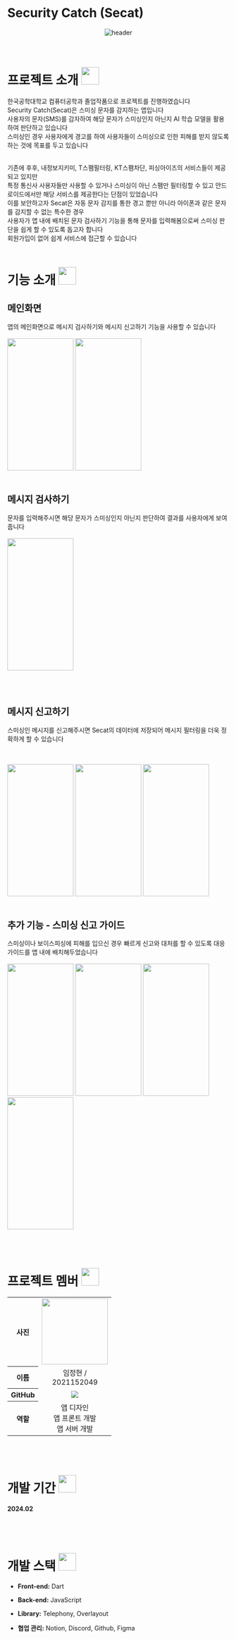 # Security Catch (Secat)

<div align="center"> 
  
![header](https://capsule-render.vercel.app/api?type=venom&color=F9E586&height=250&section=header&text=Secat&fontColor=000000&fontSize=70&animation=fadeIn&fontAlignY=55&desc=%20&descAlignY=62&descAlign=62)
</div>

<br>

# 프로젝트 소개 <img src = "https://github.com/Security-Catch/secat_front/blob/main/asset/mainLogo.png" width="40" height="40">

한국공학대학교 컴퓨터공학과 졸업작품으로 프로젝트를 진행하였습니다      
Security Catch(Secat)은 스미싱 문자를 감지하는 앱입니다      
사용자의 문자(SMS)를 감자하여 해당 문자가 스미싱인지 아닌지 AI 학습 모델을 활용하여 판단하고 있습니다       
스미싱인 경우 사용자에게 경고를 하여 사용자들이 스미싱으로 인한 피해를 받지 않도록 하는 것에 목표를 두고 있습니다      

<br>
기존에 후후, 내정보지키미, T스팸필터링, KT스팸차단, 피싱아이즈의 서비스들이 제공되고 있지만      <br>
특정 통신사 사용자들만 사용할 수 있거나 스미싱이 아닌 스팸만 필터링할 수 있고 안드로이드에서만 해당 서비스를 제공한다는 단점이 있었습니다      <br>
이를 보안하고자 Secat은 자동 문자 감지를 통한 경고 뿐만 아니라 아이폰과 같은 문자를 감지할 수 없는 특수한 경우      <br>
사용자가 앱 내에 배치된 문자 검사하기 기능을 통해 문자를 입력해봄으로써 스미싱 판단을 쉽게 할 수 있도록 돕고자 합니다      <br>
회원가입이 없어 쉽게 서비스에 접근할 수 있습니다

<br>
<br>


# 기능 소개 <img src = "https://github.com/Security-Catch/secat_front/blob/main/asset/mainLogo.png" width="40" height="40">
## 메인화면
앱의 메인화면으로 메시지 검사하기와 메시지 신고하기 기능을 사용할 수 있습니다
<br>
<br>
<img src = "https://github.com/Security-Catch/asset/blob/main/Secat_main.png" width="150" height="300">
<img src = "https://github.com/Security-Catch/asset/blob/main/Secat_mainOff.png" width="150" height="300">
<br>
<br>

## 메시지 검사하기
문자를 입력해주시면 해당 문자가 스미싱인지 아닌지 판단하여 결과를 사용자에게 보여줍니다
<br>
<br>
<img src = "https://github.com/Security-Catch/asset/blob/main/Secat_reportMain.png" width="150" height="300">

<br>
<br>

## 메시지 신고하기
스미싱인 메시지를 신고해주시면 Secat의 데이터에 저장되어 메시지 필터링을 더욱 정확하게 할 수 있습니다

<br>
<br>
<img src = "https://github.com/Security-Catch/asset/blob/main/Secat_reportMain.png" width="150" height="300">
<img src = "https://github.com/Security-Catch/asset/blob/main/Secat_reportEmpty.jpeg" width="150" height="300">
<img src = "https://github.com/Security-Catch/asset/blob/main/Secat_reportSucess.jpeg" width="150" height="300">


<br>
<br>

## 추가 기능 - 스미싱 신고 가이드
스미싱이나 보이스피싱에 피해를 입으신 경우 빠르게 신고와 대처를 할 수 있도록 대응 가이드를 앱 내에 배치해두었습니다
<br>
<br>
<img src = "https://github.com/Security-Catch/asset/blob/main/Secat_guideMenu.jpeg" width="150" height="300">
<img src = "https://github.com/Security-Catch/asset/blob/main/Secat_guide1.png" width="150" height="300">
<img src = "https://github.com/Security-Catch/asset/blob/main/Secat_guide2.jpeg" width="150" height="300">
<img src = "https://github.com/Security-Catch/asset/blob/main/Secat_guide3.jpeg" width="150" height="300">

<br>
<br>

# 프로젝트 멤버 <img src = "https://github.com/Security-Catch/secat_front/blob/main/asset/mainLogo.png" width="40" height="40">

<table width="300">
    <thead>
    </thead>
    <tbody>
    <tr>
        <th>사진</th>
        <td width="150" align="center">
            <a href="https://github.com/LimJeonghyun">
                <img src="https://github.com/UMC-Hello-There/HelloThere_iOS_Edit/assets/61608298/f95c3175-9eb7-4c2e-91e1-b238b3d8e0c2" width="150" height="150">
            </a>
        </td>
    </tr>
    <tr>
        <th>이름</th>
        <td width="100" align="center">임정현 / 2021152049</td>
    </tr>
    <tr>
        <th>GitHub</th>
        <td width="100" align="center">
            <a href="https://github.com/LimJeonghyun">
                <img src="http://img.shields.io/badge/LimJeonghyun-green?style=social&logo=github"/>
            </a>
        </td>
    </tr>
       <tr>
        <th>역할</th>
        <td width="150" align="center">
            앱 디자인<br>앱 프론트 개발<br>앱 서버 개발<br>
        </td>
    </tr>
    </tbody>
</table>
<br>


<br>


# 개발 기간 <img src = "https://github.com/Security-Catch/secat_front/blob/main/asset/mainLogo.png" width="40" height="40">
#### 2024.02

  <br>
  <br>

# 개발 스택 <img src = "https://github.com/Security-Catch/secat_front/blob/main/asset/mainLogo.png" width="40" height="40"> 
- **Front-end:** Dart
- **Back-end:** JavaScript
- **Library:** Telephony, Overlayout
- **협업 관리:** Notion, Discord, Github, Figma

  <br>
  <br>



<br>
<br>
<br>
